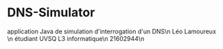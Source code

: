 # DNS-Simulator
application Java de simulation d'interrogation d'un DNS\n
Léo Lamoureux \n
étudiant UVSQ L3 informatique\n
21602944\n
